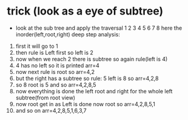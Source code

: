 # trick (look as a eye of subtree)
- look at the sub tree and apply the traversal 
              1
        2           3
    4        5    6      7
          8
here the inorder(left,root,right)
deep step analysis:
1. first it will go to 1 
2. then rule is Left first so left is 2
3. now when we reach 2 there is subtree so again rule(left is 4)
4. 4 has no left so it is printed  arr=4
5. now next rule is root so arr=4,2
6. but the right has a subtree so rule: 5 left is 8 so arr=4,2,8
7. so 8 root is 5 and so arr=4,2,8,5
8. now everything is done the left root and right for the whole left subtree(from root view)
9. now root get in as Left is done now root so arr=4,2,8,5,1
10. and so on arr=4,2,8,5,1,6,3,7
